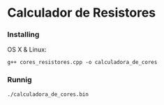# Calculador de Resistores

### Installing

OS X & Linux:

```
g++ cores_resistores.cpp -o calculadora_de_cores
```

### Runnig

```
./calculadora_de_cores.bin
```
